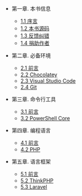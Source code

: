 * 第一章. 本书信息

    - [1.1 序言](1.1序言.md)
    - [1.2 本书源码](1.2本书源码.md)
    - [1.3 反馈纠错](1.3反馈纠错.md)
    - [1.4 捐助作者](1.4捐助作者.md)

* 第二章. 必备环境

    - [2.1 前言](2.1前言.md)
    - [2.2 Chocolatey](2.2Chocolatey.md)
    - [2.3 Visual Studio Code](2.3Visual-Studio-Code.md)
    - [2.4 Git](2.4Git.md)

* 第三章. 命令行工具

    - [3.1 前言](3.1前言.md)
    - [3.2 PowerShell Core](3.2PowerShell-Core.md) 

* 第四章. 编程语言

    - [4.1 前言](4.1前言.md)
    - [4.2 PHP](4.2PHP.md)

* 第五章. 语言框架

    - [5.1 前言](5.1前言.md)
    - [5.2 ThinkPHP](5.2ThinkPHP.md)
    - [5.3 Laravel](5.3Laravel.md)